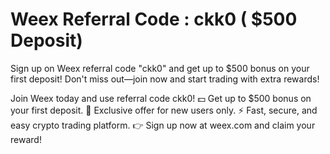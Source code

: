 # Weex Referral Code : ckk0 ( $500 Deposit)
Sign up on Weex referral code "ckk0" and get up to $500 bonus on your first deposit! 
Don't miss out—join now and start trading with extra rewards!


Join Weex today and use referral code ckk0!
💵 Get up to $500 bonus on your first deposit.
🎁 Exclusive offer for new users only.
⚡ Fast, secure, and easy crypto trading platform.
👉 Sign up now at weex.com and claim your reward!
